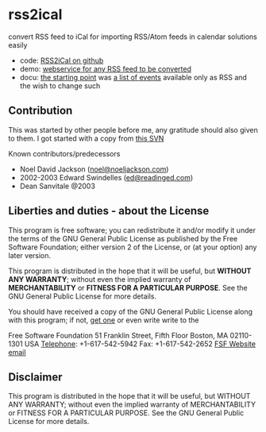 rss2ical
========

convert RSS feed to iCal for importing RSS/Atom feeds in calendar solutions easily

* code: [RSS2iCal on github](https://github.com/s72785/rss2ical/)
* demo: [webservice for any RSS feed to be converted](http://www2.htw-dresden.de/~s72785/rss2ical.php)
* docu: [the starting point](http://www2.htw-dresden.de/~s72785/stura.ical.php) was [a list of events](http://www.stura.htw-dresden.de/events/RSS) available only as RSS and the wish to change such

Contribution
------------

This was started by other people before me, any gratitude should also given to them.
I got started with a copy from [this SVN](http://subversion.assembla.com/svn/ejm/include-both/rss2icalinc.php)

Known contributors/predecessors

* Noel David Jackson (noel@noeljackson.com)
* 2002-2003 Edward Swindelles (ed@readinged.com)
* Dean Sanvitale @2003

Liberties and duties - about the License
----------------------------------------

This program is free software; you can redistribute it and/or modify it under the terms of the GNU General Public License as published by the Free Software Foundation; either version 2 of the License, or (at your option) any later version.

This program is distributed in the hope that it will be useful, but **WITHOUT ANY WARRANTY**; without even the implied warranty of **MERCHANTABILITY** or **FITNESS FOR A PARTICULAR PURPOSE**.
See the GNU General Public License for more details.

You should have received a copy of the GNU General Public License along with this program; if not, [get one](https://www.gnu.org/licenses/old-licenses/gpl-2.0) or even write write to the

Free Software Foundation
51 Franklin Street, Fifth Floor
Boston, MA 02110-1301
USA
[Telephone](http://www.fsf.org/about/contact/extensions): +1-617-542-5942
Fax: +1-617-542-2652
[FSF Website](http://www.fsf.org/)
[email](http://www.fsf.org/about/contact/email)

Disclaimer
----------

This program is distributed in the hope that it will be useful, but WITHOUT ANY WARRANTY; without even the implied warranty of MERCHANTABILITY or FITNESS FOR A PARTICULAR PURPOSE.  See the GNU General Public License for more details.
